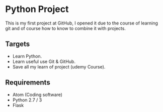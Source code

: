 # Python Project
This is my first project at GitHub, I opened it due to the course of learning git and of course how to know to combine it with projects.

## Targets
- Learn Python.
- Learn useful use Git & GitHub.
- Save all my learn of project (udemy Course).

## Requirements
- Atom (Coding software)
- Python 2.7 / 3
- Flask
